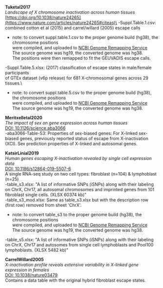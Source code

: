 **Tuketal2017**\
*Landscape of X chromosome inactivation across human tissues*\
[https://doi.org/10.1038/nature24265](https://www.nature.com/articles/nature24265#citeas)\
-Suppl.Table.1.csv: combined cotton et al (2015) and carrel/willard (2005) escape calls
 - note: to convert suppl.table.1.csv to the proper genome build (hg38), the chromosome positions\
were compiled, and uploaded to [NCBI Genome Remapping Service](https://www.ncbi.nlm.nih.gov/genome/tools/remap#)\
The source genome was hg19, the converted genome was hg38.\
The positions were then remapped to fit the GEUVADIS escape calls.

-Suppl.Table.5.xlsx: (2017) classification of escape states in male/female participants\
of GTEx dataset (v6p release) for 681 X-chromosomal genes across 29 tissues.\
 - note: to convert suppl.table.5.csv to the proper genome build (hg38), the chromosome positions\
were compiled, and uploaded to [NCBI Genome Remapping Service](https://www.ncbi.nlm.nih.gov/genome/tools/remap#)\
The source genome was hg19, the converted genome was hg38.


**Meritxelletal2020**\
*The impact of sex on gene expression across human tissues*\
[DOI: 10.1126/science.aba3066](https://science.sciencemag.org/content/369/6509/eaba3066)\
-aba3066-Table-S3: Properties of sex-biased genes: For X-linked sex-biased genes, previously reported status of escape from X-inactivation (XCI). Sex prediction properties of X-linked and autosomal genes.


**KatsirLinial2019**\
*Human genes escaping X-inactivation revealed by single cell expression data*\
[DOI: 10.1186/s12864-019-5507-6](https://doi.org/10.1186/s12864-019-5507-6)\
A single RNA-seq study on two cell types: fibroblast (n=104) & lymphoblast (n=25)\
-table_s3.xlsx: "A list of informative SNPs (iSNPs) along with their labeling on ChrX, Chr17, all autosomal chromosomes and imprinted genes from 101 fibroblast single cells. (XLSX 60374 kb)"\
-table_s3_mod.xlsx: Same as table_s3.xlsx but with the description row (first row) removed from sheet 'ChrX'.
  - note: to convert table_s3 to the proper genome build (hg38), the chromosome positions\
were compiled, and uploaded to [NCBI Genome Remapping Service](https://www.ncbi.nlm.nih.gov/genome/tools/remap#)\
The source genome was hg19, the converted genome was hg38.

-table_s5.xlsx: "A list of informative SNPs (iSNPs) along with their labeling on ChrX, Chr17 and autosomes from single cell lymphoblasts and Pool100 lymphoblasts. (XLSX 5482 kb)"

**CarrelWillard2005**\
*X-inactivation profile reveals extensive variability in X-linked gene expression in females*\
[DOI: 10.1038/nature03479](https://doi.org/10.1038/nature03479)\
Contains a data table with the original hybrid fibroblast escape states. 
